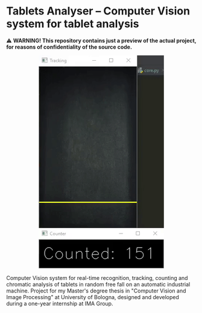 # Tablets Analyser – Computer Vision system for tablet analysis

⚠️ **WARNING! This repository contains just a preview of the actual project, for reasons of confidentiality of the source code.**

<p align="center">
  <img src="https://github.com/bobcorn/tablets-analyser/blob/master/demo/thumb.gif">
</p>

Computer Vision system for real-time recognition, tracking, counting and chromatic analysis of tablets in random free fall on an automatic industrial  machine.  Project  for  my  Master's  degree  thesis  in "Computer Vision and Image Processing" at University of Bologna, designed and developed during a one-year internship at IMA Group.
